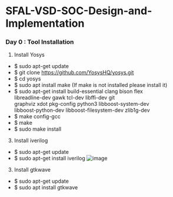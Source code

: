 # SFAL-VSD-SOC-Design-and-Implementation
### Day 0 : Tool Installation
1. Install Yosys
- $ sudo apt-get update
- $ git clone https://github.com/YosysHQ/yosys.git
- $ cd yosys
- $ sudo apt install make (If make is not installed please install it) 
- $ sudo apt-get install build-essential clang bison flex \
    libreadline-dev gawk tcl-dev libffi-dev git \
    graphviz xdot pkg-config python3 libboost-system-dev \
    libboost-python-dev libboost-filesystem-dev zlib1g-dev
- $ make config-gcc
- $ make 
- $ sudo make install

   
3. Install iverilog
  - $ sudo apt-get update
  - $ sudo apt-get install iverilog
    ![image](https://github.com/user-attachments/assets/61149620-e0d8-42ca-95a8-73267d3adba7)
3. Install gtkwave
 - $ sudo apt-get update
 - $ sudo apt install gtkwave




